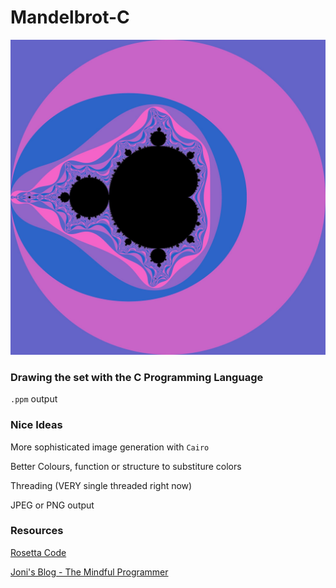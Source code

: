 # Mandelbrot-C

![Set](pic.jpg?raw=true "Screenshot")

### Drawing the set with the C Programming Language

`.ppm` output

### Nice Ideas

More sophisticated image generation with `Cairo`

Better Colours, function or structure to substiture colors

Threading (VERY single threaded right now)

JPEG or PNG output

### Resources

[Rosetta Code](http://www.rosettacode.org/wiki/Bitmap/Write_a_PPM_file#C)

[Joni's Blog - The Mindful Programmer](https://jonisalonen.com/2013/lets-draw-the-mandelbrot-set/)
